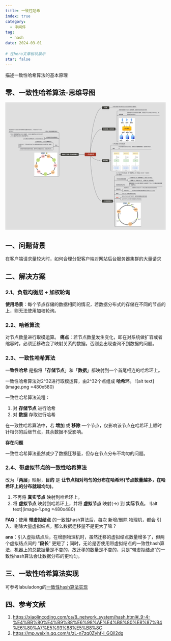 ```yaml
---
title: 一致性哈希
index: true
category:
  - 中间件
tag:
  - hash
date: 2024-03-01

# 在hero文章板块展示
star: false
---
```


描述一致性哈希算法的基本原理
<!-- more -->



## 零、一致性哈希算法-思维导图
![](一致性哈希.png)

## 一、问题背景
在客户端请求量较大时，如何合理分配客户端对网站后台服务器集群的大量请求

## 二、解决方案
### 2.1、负载均衡层 + 加权轮询

**使用场景**：每个节点存储的数据相同的情况，若数据分布式的存储在不同的节点的上，则无法使用加权轮询。

### 2.2、哈希算法
对节点数量进行取模运算。
**痛点**：若节点数量发生变化，即在对系统做扩容或者缩容时，必须迁移改变了映射关系的数据。否则会出现查询不到数据的问题。

### 2.3、一致性哈希算法
**一致性哈希** 是指将「**存储节点**」和「**数据**」都映射到一个首尾相连的哈希环上。

一致性哈希算法对2^32进行取模运算，由2^32个点组成 **哈希环**。
![alt text](image.png =480x580)

一致性哈希算法流程：

1. 对 **存储节点** 进行哈希
2. 对 **数据** 存取进行哈希

在一致性哈希算法中，若 **增加** 或 **移除** 一个节点，仅影响该节点在哈希环上顺时针相邻的后继节点，其余数据不受影响。

**存在问题**

一致性哈希算法虽然减少了数据迁移量，但存在节点分布不均匀的问题。

### 2.4、带虚拟节点的一致性哈希算法

改为「**两层**」映射，**目的** 是 **让节点相对均匀的分布在哈希环(节点数量越多，在哈希环上的分布就越均匀)**。

1. 不再将 **真实节点** 映射到哈希环上。
2. 将 **虚拟节点** 映射到哈希环上，并将 **虚拟节点** 映射(→) 到 **实际节点**。
![alt text](image-1.png =480x480)

**FAQ**：使用 **带虚拟结点** 的一致性hash算法后，每次 新增/删除 物理机，都会 引入、剔除大量虚拟结点，那么数据迁移量不是更大了嘛 ?

**ans**：引入虚拟结点后，在增删物理机时，虽然迁移的虚拟结点数量增多了，但两个虚拟结点间的 ”**段长**” 更短了；同时，无论是否使用带虚拟结点的一致性hash算法，机器上的总数据量是不变的，故迁移的数量是不变的，只是“带虚拟结点”的一致性hash算法会让数据分布的更均匀。


## 三、一致性哈希算法实现
可参考labuladong的[一致性hash算法实现](https://mp.weixin.qq.com/s/zL-n7zq0Zyhf-l_GQil2dg)


## 四、参考文献
1. https://xiaolincoding.com/os/8_network_system/hash.html#_9-4-%E4%BB%80%E4%B9%88%E6%98%AF%E4%B8%80%E8%87%B4%E6%80%A7%E5%93%88%E5%B8%8C
2. https://mp.weixin.qq.com/s/zL-n7zq0Zyhf-l_GQil2dg